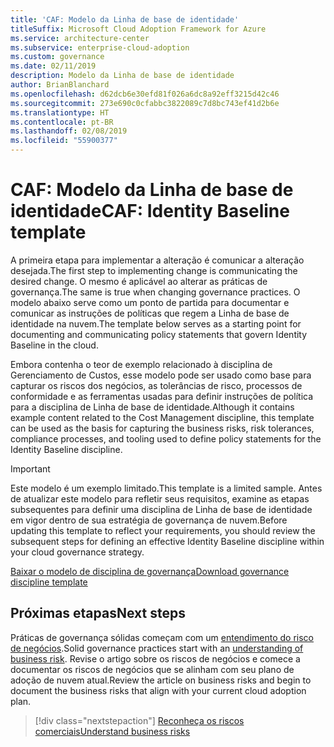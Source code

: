 ```yaml
---
title: 'CAF: Modelo da Linha de base de identidade'
titleSuffix: Microsoft Cloud Adoption Framework for Azure
ms.service: architecture-center
ms.subservice: enterprise-cloud-adoption
ms.custom: governance
ms.date: 02/11/2019
description: Modelo da Linha de base de identidade
author: BrianBlanchard
ms.openlocfilehash: d62dcb6e30efd81f026a6dc8a92eff3215d42c46
ms.sourcegitcommit: 273e690c0cfabbc3822089c7d8bc743ef41d2b6e
ms.translationtype: HT
ms.contentlocale: pt-BR
ms.lasthandoff: 02/08/2019
ms.locfileid: "55900377"
---
```

# <a name="caf-identity-baseline-template"></a><span data-ttu-id="c92a7-103">CAF: Modelo da Linha de base de identidade</span><span class="sxs-lookup"><span data-stu-id="c92a7-103">CAF: Identity Baseline template</span></span>

<span data-ttu-id="c92a7-104">A primeira etapa para implementar a alteração é comunicar a alteração desejada.</span><span class="sxs-lookup"><span data-stu-id="c92a7-104">The first step to implementing change is communicating the desired change.</span></span> <span data-ttu-id="c92a7-105">O mesmo é aplicável ao alterar as práticas de governança.</span><span class="sxs-lookup"><span data-stu-id="c92a7-105">The same is true when changing governance practices.</span></span> <span data-ttu-id="c92a7-106">O modelo abaixo serve como um ponto de partida para documentar e comunicar as instruções de políticas que regem a Linha de base de identidade na nuvem.</span><span class="sxs-lookup"><span data-stu-id="c92a7-106">The template below serves as a starting point for documenting and communicating policy statements that govern Identity Baseline in the cloud.</span></span>  

<span data-ttu-id="c92a7-107">Embora contenha o teor de exemplo relacionado à disciplina de Gerenciamento de Custos, esse modelo pode ser usado como base para capturar os riscos dos negócios, as tolerâncias de risco, processos de conformidade e as ferramentas usadas para definir instruções de política para a disciplina de Linha de base de identidade.</span><span class="sxs-lookup"><span data-stu-id="c92a7-107">Although it contains example content related to the Cost Management discipline, this template can be used as the basis for capturing the business risks, risk tolerances, compliance processes, and tooling used to define policy statements for the Identity Baseline discipline.</span></span>

> [!IMPORTANT]
> <span data-ttu-id="c92a7-108">Este modelo é um exemplo limitado.</span><span class="sxs-lookup"><span data-stu-id="c92a7-108">This template is a limited sample.</span></span> <span data-ttu-id="c92a7-109">Antes de atualizar este modelo para refletir seus requisitos, examine as etapas subsequentes para definir uma disciplina de Linha de base de identidade em vigor dentro de sua estratégia de governança de nuvem.</span><span class="sxs-lookup"><span data-stu-id="c92a7-109">Before updating this template to reflect your requirements, you should review the subsequent steps for defining an effective Identity Baseline discipline within your cloud governance strategy.</span></span>

<!-- markdownlint-disable MD033 -->

 <span data-ttu-id="c92a7-110"><a href="https://archcenter.blob.core.windows.net/cdn/fusion/governance/Governance Discipline Template.docx">Baixar o modelo de disciplina de governança</a></span><span class="sxs-lookup"><span data-stu-id="c92a7-110"><a href="https://archcenter.blob.core.windows.net/cdn/fusion/governance/Governance Discipline Template.docx">Download governance discipline template</a></span></span>

<!-- markdownlint-enable MD033 -->

## <a name="next-steps"></a><span data-ttu-id="c92a7-111">Próximas etapas</span><span class="sxs-lookup"><span data-stu-id="c92a7-111">Next steps</span></span>

<span data-ttu-id="c92a7-112">Práticas de governança sólidas começam com um [entendimento do risco de negócios](./business-risks.md).</span><span class="sxs-lookup"><span data-stu-id="c92a7-112">Solid governance practices start with an [understanding of business risk](./business-risks.md).</span></span> <span data-ttu-id="c92a7-113">Revise o artigo sobre os riscos de negócios e comece a documentar os riscos de negócios que se alinham com seu plano de adoção de nuvem atual.</span><span class="sxs-lookup"><span data-stu-id="c92a7-113">Review the article on business risks and begin to document the business risks that align with your current cloud adoption plan.</span></span>

> [!div class="nextstepaction"]
> [<span data-ttu-id="c92a7-114">Reconheça os riscos comerciais</span><span class="sxs-lookup"><span data-stu-id="c92a7-114">Understand business risks</span></span>](./business-risks.md)
